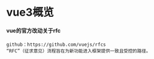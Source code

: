# vue3概览

#### vue的官方改动关于rfc

```apl
github：https://github.com/vuejs/rfcs
“RFC”（征求意见）流程旨在为新功能进入框架提供一致且受控的路径。
```

